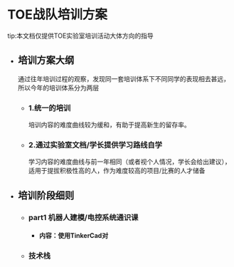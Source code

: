 # TOE战队培训方案
 tip:本文档仅提供TOE实验室培训活动大体方向的指导
 * ## 培训方案大纲
   通过往年培训过程的观察，发现同一套培训体系下不同同学的表现相去甚远，所以今年的培训体系分为两层
   * ### 1.统一的培训
     培训内容的难度曲线较为缓和，有助于提高新生的留存率。
   * ### 2.通过实验室文档/学长提供学习路线自学
     学习内容的难度曲线与前一年相同（或者视个人情况，学长会给出建议），适用于提拔积极性高的人，作为难度较高的项目/比赛的人才储备
 * ## 培训阶段细则
   * ### part1 机器人建模/电控系统通识课
     * #### 内容：使用TinkerCad对
   * ### 技术栈
     
